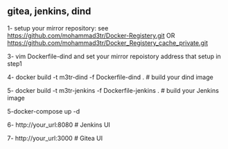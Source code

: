 ## gitea, jenkins, dind 


1- setup your mirror repository: see https://github.com/mohammad3tr/Docker-Registery.git OR https://github.com/mohammad3tr/Docker_Registery_cache_private.git

3- vim Dockerfile-dind and set your mirror repoistory address that setup in step1

  
4- docker build -t m3tr-dind -f Dockerfile-dind .                       # build your dind image

5- docker build -t m3tr-jenkins -f Dockerfile-jenkins .                 # build your Jenkins image

5-docker-compose up -d

6- http://your_url:8080                                               # Jenkins UI

7- http://your_url:3000                                               # Gitea UI

